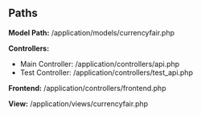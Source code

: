 <h2>Paths</h2>
<p><strong>Model Path:</strong> /application/models/currencyfair.php<br/></p>
<strong>Controllers:</strong><br/>
<ul>
<li>Main Controller: /application/controllers/api.php</li>
<li>Test Controller: /application/controllers/test_api.php</li>
</ul>
<p><strong>Frontend:</strong> /application/controllers/frontend.php</p>
<p><strong>View:</strong> /application/views/currencyfair.php</p>

